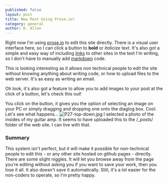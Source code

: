 ```yaml
---
published: false
layout: post
title: New Post Using Prose.io!
category: general
author: D. Allen
---
```

Right now I'm using [prose.io](prose.io) to edit this site directly. There is a visual user interface here, so I can click a button to **bold** or _italicize_ text. It's also got a simple and easy way of including [links](https://staphsynth.github.io/) to other sites in the text I'm writing, so I don't have to manually add [markdown](https://www.google.com.au/search?q=markdown&gws_rd=cr&ei=Hf_MV8bTKYW60AT8poy4CQ) code.

This is looking interesting as it allows non technical people to edit the site without knowing anything about writing code, or how to upload files to the web server. It's as easy as writing an email.

Oh look, it's also got a feature to allow you to add images to your post at the click of a button, let's check this out!

You click on the button, it gives you the option of selecting an image on your PC or simply dragging and dropping one onto the diaglog box. Cool. Let's see what happens...
![P27-top-down.jpg]({{site.baseurl}}/_posts/P27-top-down.jpg)
I selected a photo of the insides of my guitar amp. It seems to have uploaded this to the /\_posts/ folder of the web site. I can live with that.

### Summary

This system isn't perfect, but it will make it possible for non-technical people to edit this - or any other site hosted on github pages - directly. There are some slight niggles. It will let you browse away from the page you're editing without asking you if you want to save your work, then you lose it all. It also doesn't save it automatically. Still, it's a lot easier for the non-coders to operate, so I'm pretty happy.
